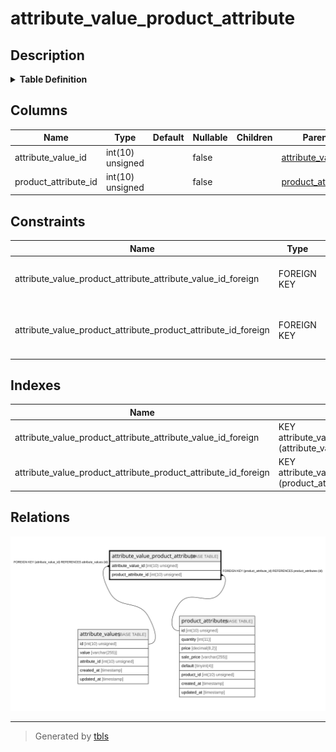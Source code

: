# attribute_value_product_attribute

## Description

<details>
<summary><strong>Table Definition</strong></summary>

```sql
CREATE TABLE `attribute_value_product_attribute` (
  `attribute_value_id` int(10) unsigned NOT NULL,
  `product_attribute_id` int(10) unsigned NOT NULL,
  KEY `attribute_value_product_attribute_attribute_value_id_foreign` (`attribute_value_id`),
  KEY `attribute_value_product_attribute_product_attribute_id_foreign` (`product_attribute_id`),
  CONSTRAINT `attribute_value_product_attribute_attribute_value_id_foreign` FOREIGN KEY (`attribute_value_id`) REFERENCES `attribute_values` (`id`),
  CONSTRAINT `attribute_value_product_attribute_product_attribute_id_foreign` FOREIGN KEY (`product_attribute_id`) REFERENCES `product_attributes` (`id`)
) ENGINE=InnoDB DEFAULT CHARSET=utf8mb4 COLLATE=utf8mb4_unicode_ci
```

</details>

## Columns

| Name | Type | Default | Nullable | Children | Parents | Comment |
| ---- | ---- | ------- | -------- | -------- | ------- | ------- |
| attribute_value_id | int(10) unsigned |  | false |  | [attribute_values](attribute_values.md) |  |
| product_attribute_id | int(10) unsigned |  | false |  | [product_attributes](product_attributes.md) |  |

## Constraints

| Name | Type | Definition |
| ---- | ---- | ---------- |
| attribute_value_product_attribute_attribute_value_id_foreign | FOREIGN KEY | FOREIGN KEY (attribute_value_id) REFERENCES attribute_values (id) |
| attribute_value_product_attribute_product_attribute_id_foreign | FOREIGN KEY | FOREIGN KEY (product_attribute_id) REFERENCES product_attributes (id) |

## Indexes

| Name | Definition |
| ---- | ---------- |
| attribute_value_product_attribute_attribute_value_id_foreign | KEY attribute_value_product_attribute_attribute_value_id_foreign (attribute_value_id) USING BTREE |
| attribute_value_product_attribute_product_attribute_id_foreign | KEY attribute_value_product_attribute_product_attribute_id_foreign (product_attribute_id) USING BTREE |

## Relations

![er](attribute_value_product_attribute.svg)

---

> Generated by [tbls](https://github.com/k1LoW/tbls)
